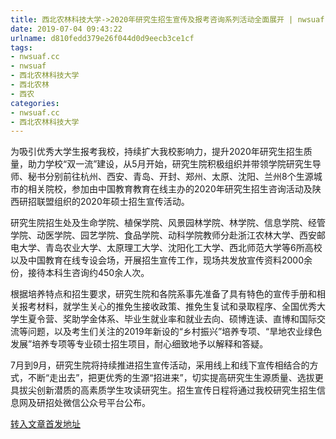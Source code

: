 ```yaml
---
title: 西北农林科技大学->2020年研究生招生宣传及报考咨询系列活动全面展开 | nwsuaf.cc
date: 2019-07-04 09:43:22
urlname: d810fedd379e26f044d0d9eecb3ce1cf
tags: 
- nwsuaf.cc
- nwsuaf
- 西北农林科技大学
- 西北农林
- 西农
categories:
- nwsuaf.cc
- 西北农林科技大学
---
```



为吸引优秀大学生报考我校，持续扩大我校影响力，提升2020年研究生招生质量，助力学校“双一流”建设，从5月开始，研究生院积极组织并带领学院研究生导师、秘书分别前往杭州、西安、青岛、开封、郑州、太原、沈阳、兰州8个生源城市的相关院校，参加由中国教育教育在线主办的2020年研究生招生咨询活动及陕西研招联盟组织的2020年硕士招生宣传活动。

研究生院招生处及生命学院、植保学院、风景园林学院、林学院、信息学院、经管学院、动医学院、园艺学院、食品学院、动科学院教师分赴浙江农林大学、西安邮电大学、青岛农业大学、太原理工大学、沈阳化工大学、西北师范大学等6所高校以及中国教育在线专设会场，开展招生宣传工作，现场共发放宣传资料2000余份，接待本科生咨询约450余人次。

根据培养特点和招生要求，研究生院和各院系事先准备了具有特色的宣传手册和相关报考材料，就学生关心的推免生接收政策、推免生复试和录取程序、全国优秀大学生夏令营、奖助学金体系、毕业生就业率和就业去向、硕博连读、直博和国际交流等问题，以及考生们关注的2019年新设的“乡村振兴”培养专项、“旱地农业绿色发展”培养专项等专业硕士招生项目，耐心细致地予以解释和答疑。 

7月到9月，研究生院将持续推进招生宣传活动，采用线上和线下宣传相结合的方式，不断“走出去”，把更优秀的生源“招进来”，切实提高研究生生源质量、选拔更具拔尖创新潜质的高素质学生攻读研究生。招生宣传日程将通过我校研究生招生信息网及研招处微信公众号平台公布。





[转入文章首发地址](https://news.nwsuaf.edu.cn/xnxw/90726.htm)